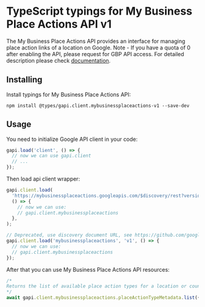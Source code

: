 # TypeScript typings for My Business Place Actions API v1

The My Business Place Actions API provides an interface for managing place action links of a location on Google. Note - If you have a quota of 0 after enabling the API, please request for GBP API access.
For detailed description please check [documentation](https://developers.google.com/my-business/).

## Installing

Install typings for My Business Place Actions API:

```
npm install @types/gapi.client.mybusinessplaceactions-v1 --save-dev
```

## Usage

You need to initialize Google API client in your code:

```typescript
gapi.load('client', () => {
  // now we can use gapi.client
  // ...
});
```

Then load api client wrapper:

```typescript
gapi.client.load(
  'https://mybusinessplaceactions.googleapis.com/$discovery/rest?version=v1',
  () => {
    // now we can use:
    // gapi.client.mybusinessplaceactions
  },
);
```

```typescript
// Deprecated, use discovery document URL, see https://github.com/google/google-api-javascript-client/blob/master/docs/reference.md#----gapiclientloadname----version----callback--
gapi.client.load('mybusinessplaceactions', 'v1', () => {
  // now we can use:
  // gapi.client.mybusinessplaceactions
});
```

After that you can use My Business Place Actions API resources: <!-- TODO: make this work for multiple namespaces -->

```typescript
/*
Returns the list of available place action types for a location or country.
*/
await gapi.client.mybusinessplaceactions.placeActionTypeMetadata.list({});
```
